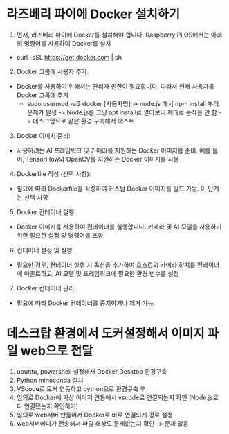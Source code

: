  # 라즈베리 파이에 Docker 설치하기

1. 먼저, 라즈베리 파이에 Docker를 설치해야 합니다. Raspberry Pi OS에서는 아래의 명령어를 사용하여 Docker를 설치
  - curl -sSL https://get.docker.com | sh   

2. Docker 그룹에 사용자 추가:
  - Docker를 사용하기 위해서는 관리자 권한이 필요합니다. 따라서 현재 사용자를 Docker 그룹에 추가
    - sudo usermod -aG docker [사용자명]
    -> node.js 에서 npm install 부터 문제가 발생
    -> Node.js를 그냥 apt install로 깔아보니 제대로 동작을 안 함
    -> 데스크탑으로 같은 환경 구축해서 테스트
    
3. Docker 이미지 준비:
  - 사용하려는 AI 프레임워크 및 카메라를 지원하는 Docker 이미지를 준비. 예를 들어, TensorFlow와 OpenCV를 지원하는 Docker 이미지를 사용

4. Dockerfile 작성 (선택 사항):
  - 필요에 따라 Dockerfile을 작성하여 커스텀 Docker 이미지를 빌드 가능. 이 단계는 선택 사항

5. Docker 컨테이너 실행:
  - Docker 이미지를 사용하여 컨테이너를 실행합니다. 카메라 및 AI 모델을 사용하기 위한 필요한 설정 및 명령어를 포함

6. 컨테이너 설정 및 실행:
  - 필요한 경우, 컨테이너 실행 시 옵션을 추가하여 호스트의 카메라 장치를 컨테이너에 마운트하고, AI 모델 및 프레임워크에 필요한 환경 변수를 설정

7. Docker 컨테이너 관리:
  - 필요에 따라 Docker 컨테이너를 중지하거나 제거 가능. 


# 데스크탑 환경에서 도커설정해서 이미지 파일 web으로 전달

 1. ubuntu, powershell 설정해서 Docker Desktop 환경구축
 2. Python minoconda 설치
 3. VScode로 도커 연동하고 python으로 환경구축 후
 5. 임의로 Docker에 가상 이미지 연동해서 vscode로 연결되는지 확인 (Node.js로 다 연결됐는지 확인하기)
 6. 임의로 web서버 만들어서 Docker로 바로 연결되게 경로 설정
 7. web서버에다가 전송해서 파일 해상도 문제없는지 확인 -> 문제 없음
